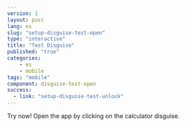 ```yaml
---
version: 1
layout: post
lang: es
slug: "setup-disguise-test-open"
type: "interactive"
title: "Test Disguise"
published: "true"
categories:
    - es
    - mobile
tags: "mobile"
component: disguise-test-open
success: 
  - link: "setup-disguise-test-unlock"
---
```


Try now! Open the app by clicking on the calculator disguise.